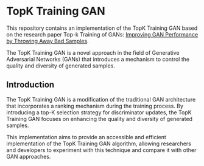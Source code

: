# TopK Training GAN

This repository contains an implementation of the TopK Training GAN based on the research paper Top-k Training of GANs: [Improving GAN Performance by Throwing Away Bad Samples](https://arxiv.org/abs/2002.06224). 

The TopK Training GAN is a novel approach in the field of Generative Adversarial Networks (GANs) that introduces a mechanism to control the quality and diversity of generated samples.

## Introduction

The TopK Training GAN is a modification of the traditional GAN architecture that incorporates a ranking mechanism during the training process. By introducing a top-K selection strategy for discriminator updates, the TopK Training GAN focuses on enhancing the quality and diversity of generated samples.

This implementation aims to provide an accessible and efficient implementation of the TopK Training GAN algorithm, allowing researchers and developers to experiment with this technique and compare it with other GAN approaches.

